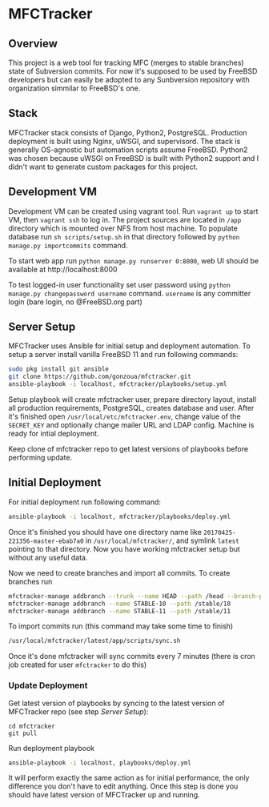 # MFCTracker

## Overview

This project is a web tool for tracking MFC (merges to stable branches) state of Subversion commits. For now it's supposed to be used by FreeBSD developers but can easily be adopted to any Sunbversion repository with organization simmilar to FreeBSD's one.

## Stack

MFCTracker stack consists of Django, Python2, PostgreSQL. Production deployment is built using Nginx, uWSGI, and supervisord. The stack is generally OS-agnostic but automation scripts assume FreeBSD. Python2 was chosen because uWSGI on FreeBSD is built with Python2 support and I didn't want to generate custom packages for this project. 

## Development VM

Development VM can be created using vagrant tool. Run `vagrant up` to start VM, then `vagrant ssh` to log in. The project sources are located in `/app` directory which is mounted over NFS from host machine. To populate database run `sh scripts/setup.sh` in that directory followed by `python manage.py importcommits` command.

To start web app run `python manage.py runserver 0:8000`, web UI should be available at http://localhost:8000

To test logged-in user functionality set user password using `python manage.py changepassword username` command. `username` is any committer login (bare login, no @FreeBSD.org part)

## Server Setup

MFCTracker uses Ansible for initial setup and deployment automation. To setup a server install vanilla FreeBSD 11 and run following commands:

```sh
sudo pkg install git ansible
git clone https://github.com/gonzoua/mfctracker.git
ansible-playbook -i localhost, mfctracker/playbooks/setup.yml
```

Setup playbook will create mfctracker user, prepare directory layout, install all production requirements, PostgreSQL, creates database and user. After it's finished open `/usr/local/etc/mfctracker.env`, change value of the `SECRET_KEY` and optionally change mailer URL and LDAP config. Machine is ready for intial deployment.

Keep clone of mfctracker repo to get latest versions of playbooks before performing update.

## Initial Deployment

For initial deployment run following command:
```sh
ansible-playbook -i localhost, mfctracker/playbooks/deploy.yml
```

Once it's finished you should have one directory name like `20170425-221356-master-ebab7a0` in `/usr/local/mfctracker/`, and symlink `latest` pointing to that directory. Now you have working mfctracker setup but without any useful data.

Now we need to create branches and import all commits. To create branches run
```sh
mfctracker-manage addbranch --trunk --name HEAD --path /head --branch-point 256281 # this is STABLE-10 branchpoint
mfctracker-manage addbranch --name STABLE-10 --path /stable/10
mfctracker-manage addbranch --name STABLE-11 --path /stable/11
```

To import commits run (this command may take some time to finish)
```sh
/usr/local/mfctracker/latest/app/scripts/sync.sh
```

Once it's done mfctracker will sync commits every 7 minutes (there is cron job created for user `mfctracker` to do this)


### Update Deployment

Get latest version of playbooks by syncing to the latest version of MFCTracker repo (see step _Server Setup_):
```
cd mfctracker
git pull
```

Run deployment playbook
```sh
ansible-playbook -i localhost, playbooks/deploy.yml
```
It will perform exactly the same action as for initial performance, the only difference you don't have to edit anything. Once this step is done you should have latest version of MFCTracker up and running.
